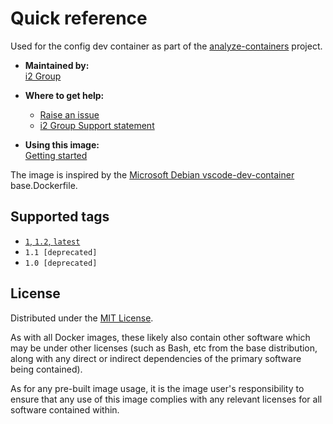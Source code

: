 # Quick reference

Used for the config dev container as part of the [analyze-containers](https://github.com/i2group/analyze-containers) project.

- **Maintained by:**  
  [i2 Group](https://i2group.com/)

- **Where to get help:**

  - [Raise an issue](https://github.com/i2group/analyze-docker/issues?q=is%3Aissue+is%3Aopen)
  - [i2 Group Support statement](https://support.i2group.com/s/article/2291)

- **Using this image:**  
  [Getting started](https://i2group.github.io/analyze-containers/content/getting_started.html)

The image is inspired by the [Microsoft Debian vscode-dev-container](https://github.com/microsoft/vscode-dev-containers/blob/main/containers/debian/.devcontainer/base.Dockerfile) base.Dockerfile.

## Supported tags

- [`1`, `1.2`, `latest`](https://github.com/i2group/analyze-docker/blob/main/images/analyze-containers-dev/1.2/.devcontainer/Dockerfile)
- `1.1 [deprecated]`
- `1.0 [deprecated]`

## License

Distributed under the [MIT License](../../LICENSE).

As with all Docker images, these likely also contain other software which may be under other licenses (such as Bash, etc from the base distribution, along with any direct or indirect dependencies of the primary software being contained).

As for any pre-built image usage, it is the image user's responsibility to ensure that any use of this image complies with any relevant licenses for all software contained within.

